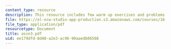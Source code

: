 ```yaml
---
content_type: resource
description: This resource includes few warm up exercises and problems for grades.
file: https://ol-ocw-studio-app-production.s3.amazonaws.com/courses/16-21-techniques-for-structural-analysis-and-design-spring-2005/ee179dfd8d48a2e3ac9690aaedb06588_assn3.pdf
file_type: application/pdf
resourcetype: Document
title: assn3.pdf
uid: ee179dfd-8d48-a2e3-ac96-90aaedb06588
---
```

